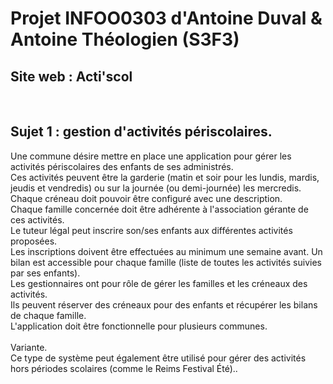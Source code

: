<!DOCTYPE html>
<html lang="fr">
  <head>
    <meta charset="utf-8">
  </head>
  <body>
    <h1>Projet INFOO0303 d'Antoine Duval & Antoine Théologien (S3F3)</h1>
    <h2>Site web : Acti'scol</h2>
    <p>
    </p><br/>
    <h2>Sujet 1 : gestion d'activités périscolaires.</h2>
    <p>
      Une commune désire mettre en place une application pour gérer les activités périscolaires des enfants de ses 
      administrés.<br/>
      Ces activités peuvent être la garderie (matin et soir pour les lundis, mardis, jeudis et vendredis) ou sur la journée (ou demi-journée) les mercredis. <br/>
      Chaque créneau doit pouvoir être configuré avec une description. <br/>
      Chaque famille concernée doit être adhérente à l'association gérante de ces activités. <br/>
      Le tuteur légal peut inscrire son/ses enfants aux différentes activités proposées. <br/>
      Les inscriptions doivent être effectuées au minimum une semaine avant. Un bilan est accessible pour chaque famille (liste de toutes les activités suivies par ses enfants). <br/>
      Les gestionnaires ont pour rôle de gérer les familles et les créneaux des activités. <br/>
      Ils peuvent réserver des créneaux pour des enfants et récupérer les bilans de chaque famille. <br/>
      L'application doit être fonctionnelle pour plusieurs communes.<br/><br/>
      Variante. <br/>
      Ce type de système peut également être utilisé pour gérer des activités hors périodes scolaires (comme le Reims Festival Été)..
    </p>
  </body>
</html>
